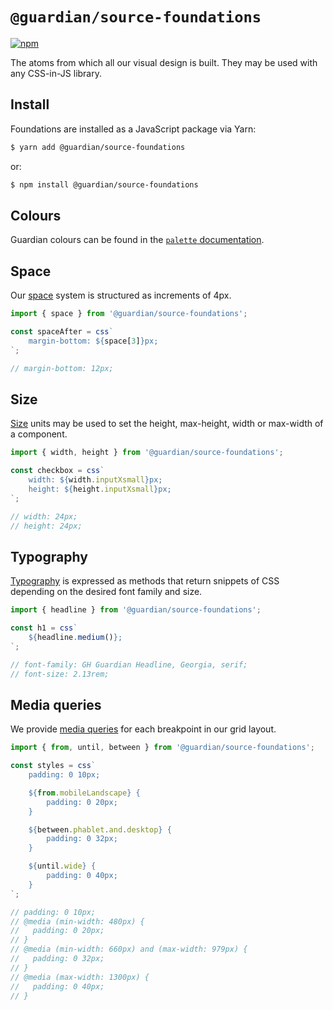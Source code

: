 # `@guardian/source-foundations`

[![npm](https://img.shields.io/npm/v/@guardian/source-foundations)](https://www.npmjs.com/package/@guardian/source-foundations)

The atoms from which all our visual design is built. They may be used with any CSS-in-JS library.

## Install

Foundations are installed as a JavaScript package via Yarn:

```sh
$ yarn add @guardian/source-foundations
```

or:

```sh
$ npm install @guardian/source-foundations
```

## Colours

Guardian colours can be found in the [`palette` documentation](https://guardian.github.io/csnx/?path=/docs/source-foundations_palette--palette).

## Space

Our [space](https://guardian.github.io/csnx/?path=/docs/source-foundations_space--page) system is structured as increments of 4px.

```js
import { space } from '@guardian/source-foundations';

const spaceAfter = css`
	margin-bottom: ${space[3]}px;
`;

// margin-bottom: 12px;
```

## Size

[Size](https://guardian.github.io/csnx/?path=/docs/source-foundations_size--page) units may be used to set the height, max-height, width or max-width of a component.

```js
import { width, height } from '@guardian/source-foundations';

const checkbox = css`
	width: ${width.inputXsmall}px;
	height: ${height.inputXsmall}px;
`;

// width: 24px;
// height: 24px;
```

## Typography

[Typography](https://guardian.github.io/csnx/?path=/docs/source-foundations_typography--headline) is expressed as methods that return snippets of CSS depending on the desired font family and size.

```js
import { headline } from '@guardian/source-foundations';

const h1 = css`
	${headline.medium()};
`;

// font-family: GH Guardian Headline, Georgia, serif;
// font-size: 2.13rem;
```

## Media queries

We provide [media queries](https://guardian.github.io/csnx/?path=/docs/source-foundations_media-queries--page) for each breakpoint in our grid layout.

```js
import { from, until, between } from '@guardian/source-foundations';

const styles = css`
	padding: 0 10px;

	${from.mobileLandscape} {
		padding: 0 20px;
	}

	${between.phablet.and.desktop} {
		padding: 0 32px;
	}

	${until.wide} {
		padding: 0 40px;
	}
`;

// padding: 0 10px;
// @media (min-width: 480px) {
//   padding: 0 20px;
// }
// @media (min-width: 660px) and (max-width: 979px) {
//   padding: 0 32px;
// }
// @media (max-width: 1300px) {
//   padding: 0 40px;
// }
```
